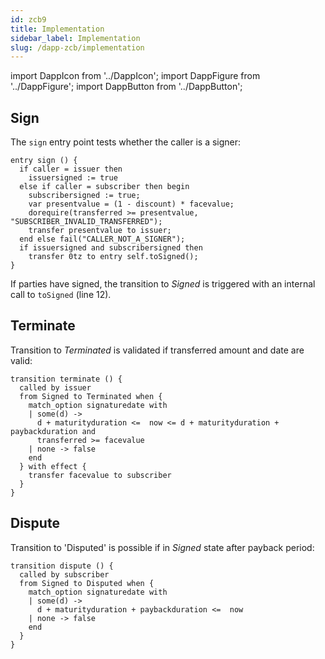 ```yaml
---
id: zcb9
title: Implementation
sidebar_label: Implementation
slug: /dapp-zcb/implementation
---
```


import DappIcon from '../DappIcon';
import DappFigure from '../DappFigure';
import DappButton from '../DappButton';


## Sign

The `sign` entry point tests whether the caller is a signer:

```archetype {2,4,11}
entry sign () {
  if caller = issuer then
    issuersigned := true
  else if caller = subscriber then begin
    subscribersigned := true;
    var presentvalue = (1 - discount) * facevalue;
    dorequire(transferred >= presentvalue, "SUBSCRIBER_INVALID_TRANSFERRED");
    transfer presentvalue to issuer;
  end else fail("CALLER_NOT_A_SIGNER");
  if issuersigned and subscribersigned then
    transfer 0tz to entry self.toSigned();
}
```

If parties have signed, the transition to *Signed* is triggered with an internal call to `toSigned` (line 12).

## Terminate

Transition to *Terminated* is validated if transferred amount and date are valid:

```archetype {6,7}
transition terminate () {
  called by issuer
  from Signed to Terminated when {
    match_option signaturedate with
    | some(d) ->
      d + maturityduration <=  now <= d + maturityduration + paybackduration and
      transferred >= facevalue
    | none -> false
    end
  } with effect {
    transfer facevalue to subscriber
  }
}
```

## Dispute

Transition to 'Disputed' is possible if in *Signed* state after payback period:

```archetype {6}
transition dispute () {
  called by subscriber
  from Signed to Disputed when {
    match_option signaturedate with
    | some(d) ->
      d + maturityduration + paybackduration <=  now
    | none -> false
    end
  }
}
```